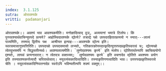 ```yaml
---
index:  3.1.125
sutra:  ओरावश्यके
vritti:  padamanjari
---
```


	ओरावश्यके।। अवश्यं भाव आवश्यकमीति। मनोज्ञादित्वाद् वुञ्, अव्ययानां भमात्रे टिलोपः। किं पुनरवश्यार्थवाचिन्युपपदे प्रत्यये? आहोस्विदावश्यके द्योत्ये? तत्राद्ये पक्षे उपपदरहितात्प्रत्ययो न स्यात्---लाव्यं पाव्यमिति, तस्माद् द्वितीयः पक्ष  आश्रीयत इत्याह---आवश्यके द्योत्य इति।
	स्वरसमासानुपपत्तिरिति। उपपदपक्षे उपपदसमासो लभ्यते, गतिकारकोपपदात्कृदित्युत्तरपदप्रकृतिस्वरत्वं च; द्योत्यपक्षे त्वेतदुभयमपि न सिद्ध्यतीत्यर्थः। अवश्यलाव्यमीति। `लुम्पेदवश्यमः कृत्ये` इति मलोपः। द्योतितार्थस्यापि क्वचित्प्रयोगो द्दश्यते, लाघवं प्रत्यनादरात्। न त्वेतदत्र वक्तव्यम्; `लुम्पेदवश्यमः कृत्ये` इति वचनादेव द्योतिते अवश्यमः प्रयोग इति तस्यावश्यकर्त्तव्यादौ चरितार्थत्वात्। मयूरव्यंसकादित्वादिति। तस्याकृतिगणत्वादिति भावः। उत्तरपदप्रकृतिस्वरत्वे चेति । मयूरव्यंसकादिनिपातनादेव स्वरोऽपि भविष्यतीत्यपि शक्यं वक्तुम्।।
